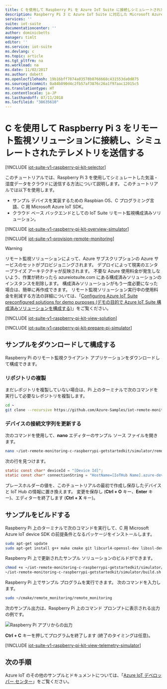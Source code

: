 ```yaml
---
title: C を使用して Raspberry Pi を Azure IoT Suite に接続しシミュレートされたテレメトリを送信する | Microsoft Docs
description: Raspberry Pi 3 と Azure IoT Suite に対応した Microsoft Azure IoT スタート キットを使用します。 C を使用して Raspberry Pi をリモート監視ソリューションに接続し、シミュレートされたテレメトリをクラウドに送信し、ソリューション ダッシュボードから呼び出されたメソッドに応答します。
services: ''
suite: iot-suite
documentationcenter: ''
author: dominicbetts
manager: timlt
editor: ''
ms.service: iot-suite
ms.devlang: c
ms.topic: article
ms.tgt_pltfrm: na
ms.workload: na
ms.date: 11/02/2017
ms.author: dobett
ms.openlocfilehash: 19b16bff7874a03578b8766668c431553da0d875
ms.sourcegitcommit: 0a84b090d4c2fb57af3876c26a1f97aac12015c5
ms.translationtype: HT
ms.contentlocale: ja-JP
ms.lasthandoff: 07/11/2018
ms.locfileid: "38635610"
---
```

# <a name="connect-your-raspberry-pi-3-to-the-remote-monitoring-solution-and-send-simulated-telemetry-using-c"></a>C を使用して Raspberry Pi 3 をリモート監視ソリューションに接続し、シミュレートされたテレメトリを送信する

[!INCLUDE [iot-suite-v1-raspberry-pi-kit-selector](../../includes/iot-suite-v1-raspberry-pi-kit-selector.md)]

このチュートリアルでは、Raspberry Pi 3 を使用してシミュレートした気温・湿度データをクラウドに送信する方法について説明します。 このチュートリアルでは以下を使用します。

- サンプル デバイスを実装するための Raspbian OS、C プログラミング言語、C 用 Microsoft Azure IoT SDK。
- クラウド ベース バックエンドとしての IoT Suite リモート監視構成済みソリューション。

[!INCLUDE [iot-suite-v1-raspberry-pi-kit-overview-simulator](../../includes/iot-suite-v1-raspberry-pi-kit-overview-simulator.md)]

[!INCLUDE [iot-suite-v1-provision-remote-monitoring](../../includes/iot-suite-v1-provision-remote-monitoring.md)]

> [!WARNING]
> リモート監視ソリューションによって、Azure サブスクリプションの Azure サービスのセットがプロビジョニングされます。 デプロイによって現実のエンタープライズ アーキテクチャが反映されます。 不要な Azure 使用料金が発生しないよう、作業が終わったら azureiotsuite.com にある構成済みソリューションのインスタンスを削除します。 構成済みソリューションがもう一度必要になった場合は、簡単に再作成できます。 リモート監視ソリューション実行中の使用料金を削減する方法の詳細については、「[Configuring Azure IoT Suite preconfigured solutions for demo purposes (デモの目的で Azure IoT Suite 構成済みソリューションを構成する)][lnk-demo-config]」をご覧ください。

[!INCLUDE [iot-suite-v1-raspberry-pi-kit-view-solution](../../includes/iot-suite-v1-raspberry-pi-kit-view-solution.md)]

[!INCLUDE [iot-suite-v1-raspberry-pi-kit-prepare-pi-simulator](../../includes/iot-suite-v1-raspberry-pi-kit-prepare-pi-simulator.md)]

## <a name="download-and-configure-the-sample"></a>サンプルをダウンロードして構成する

Raspberry Pi のリモート監視クライアント アプリケーションをダウンロードして構成できます。

### <a name="clone-the-repositories"></a>リポジトリの複製

まだレポジトリを複製していない場合は、Pi 上のターミナルで次のコマンドを実行して必要なレポジトリを複製します。

```sh
cd ~
git clone --recursive https://github.com/Azure-Samples/iot-remote-monitoring-c-raspberrypi-getstartedkit.git
```

### <a name="update-the-device-connection-string"></a>デバイスの接続文字列を更新する

次のコマンドを使用して、**nano** エディターのサンプル ソース ファイルを開きます。

```sh
nano ~/iot-remote-monitoring-c-raspberrypi-getstartedkit/simulator/remote_monitoring/remote_monitoring.c
```

次の行を見つけます。

```c
static const char* deviceId = "[Device Id]";
static const char* connectionString = "HostName=[IoTHub Name].azure-devices.net;DeviceId=[Device Id];SharedAccessKey=[Device Key]";
```

プレースホルダーの値を、このチュートリアルの最初で作成し保存したデバイスと IoT Hub の情報に置き換えます。 変更を保存し (**Ctrl + O** キー、**Enter** キー)、エディターを終了します (**Ctrl + X** キー)。

## <a name="build-the-sample"></a>サンプルをビルドする

Raspberry Pi 上のターミナルで次のコマンドを実行して、C 用 Microsoft Azure IoT device SDK の前提条件となるパッケージをインストールします。

```sh
sudo apt-get update
sudo apt-get install g++ make cmake git libcurl4-openssl-dev libssl-dev uuid-dev
```

Raspberry Pi 上で更新されたサンプル ソリューションのビルドができます。

```sh
chmod +x ~/iot-remote-monitoring-c-raspberrypi-getstartedkit/simulator/build.sh
~/iot-remote-monitoring-c-raspberrypi-getstartedkit/simulator/build.sh
```

Raspberry Pi 上でサンプル プログラムを実行できます。 次のコマンドを入力します。

```sh
sudo ~/cmake/remote_monitoring/remote_monitoring
```

次のサンプル出力は、Raspberry Pi 上のコマンド プロンプトに表示される出力の例です。

![Raspberry Pi アプリからの出力][img-raspberry-output]

**Ctrl + C** キーを押してプログラムを終了します (終了のタイミングは任意)。

[!INCLUDE [iot-suite-v1-raspberry-pi-kit-view-telemetry-simulator](../../includes/iot-suite-v1-raspberry-pi-kit-view-telemetry-simulator.md)]

## <a name="next-steps"></a>次の手順

Azure IoT のその他のサンプルとドキュメントについては、「[Azure IoT デベロッパー センター](https://azure.microsoft.com/develop/iot/)」をご覧ください。

[img-raspberry-output]: ./media/iot-suite-v1-raspberry-pi-kit-c-get-started-simulator/appoutput.png

[lnk-demo-config]: https://github.com/Azure/azure-iot-remote-monitoring/blob/master/Docs/configure-preconfigured-demo.md
